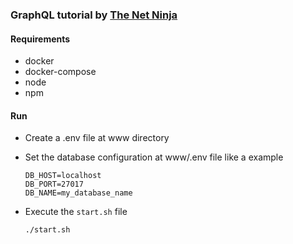 ### GraphQL tutorial by [The Net Ninja](https://www.youtube.com/channel/UCW5YeuERMmlnqo4oq8vwUpg)

#### Requirements

- docker
- docker-compose
- node
- npm

#### Run

- Create a .env file at www directory
- Set the database configuration at www/.env file like a example

  ```
  DB_HOST=localhost
  DB_PORT=27017
  DB_NAME=my_database_name
  ```

- Execute the `start.sh` file

  ```
  ./start.sh
  ```
